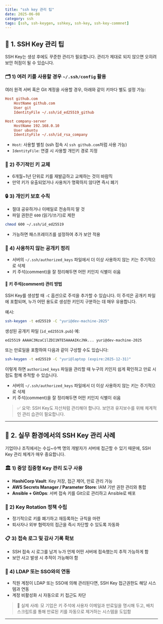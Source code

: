 ```yaml
---
title: "ssh key 관리 팁"
date: 2025-06-08
category: ssh
tags: [ssh, ssh-keygen, sshkey, ssh-key, ssh-key-commnet]
---
```


## 🔧 1. SSH Key 관리 팁

SSH Key는 생성 후에도 꾸준한 관리가 필요합니다. 관리가 제대로 되지 않으면 오히려 보안 허점이 될 수 있습니다.

### 🗂️ 1) 여러 키를 사용할 경우 `~/.ssh/config` 활용

여러 원격 서버 혹은 Git 계정을 사용할 경우, 아래와 같이 키마다 별도 설정 가능:

```ini
Host github.com
    HostName github.com
    User git
    IdentityFile ~/.ssh/id_ed25519_github

Host company-server
    HostName 192.168.0.10
    User ubuntu
    IdentityFile ~/.ssh/id_rsa_company
```

* `Host`: 사용할 별칭 (ssh 접속 시 `ssh github.com`처럼 사용 가능)
* `IdentityFile`: 연결 시 사용할 개인키 경로 지정

### 🔄 2) 주기적인 키 교체

* 6개월\~1년 단위로 키를 재발급하고 교체하는 것이 바람직
* 만약 키가 유출되었거나 사용처가 명확하지 않다면 즉시 폐기

### 🔒 3) 개인키 보호 수칙

* 절대 공유하거나 이메일로 전송하지 말 것
* 파일 권한은 `600` (읽기/쓰기)로 제한

```bash
chmod 600 ~/.ssh/id_ed25519
```

* 가능하면 패스프레이즈를 설정하여 추가 보안 적용

### 🧼 4) 사용하지 않는 공개키 정리

* 서버의 `~/.ssh/authorized_keys` 파일에서 더 이상 사용하지 않는 키는 주기적으로 삭제
* 키 주석(comment)을 잘 정리해두면 어떤 키인지 식별이 쉬움

#### 📝 키 주석(comment) 관리 방법

SSH Key를 생성할 때 `-C` 옵션으로 주석을 추가할 수 있습니다. 이 주석은 공개키 파일에 포함되며, 누가 어떤 용도로 생성한 키인지 구분하는 데 매우 유용합니다.

예시:

```bash
ssh-keygen -t ed25519 -C "yuri@dev-machine-2025"
```

생성된 공개키 파일 (`id_ed25519.pub`) 예:

```
ed25519 AAAAC3NzaC1lZDI1NTE5AAAAIKcJNk... yuri@dev-machine-2025
```

또는 만료일을 포함하여 다음과 같이 구성할 수도 있습니다:

```bash
ssh-keygen -t ed25519 -C "yuri@laptop (expire:2025-12-31)"
```

이렇게 하면 `authorized_keys` 파일을 관리할 때 누구의 키인지 쉽게 확인하고 만료 시점도 함께 추적할 수 있습니다.

* 서버의 `~/.ssh/authorized_keys` 파일에서 더 이상 사용하지 않는 키는 주기적으로 삭제
* 키 주석(comment)을 잘 정리해두면 어떤 키인지 식별이 쉬움

> ✅ 요약: SSH Key도 자산처럼 관리해야 합니다. 보안과 유지보수를 위해 체계적인 관리 습관이 필요합니다.

---

## 🏢 2. 실무 환경에서의 SSH Key 관리 사례

기업이나 조직에서는 수십\~수백 명의 개발자가 서버에 접근할 수 있기 때문에, SSH Key 관리 체계가 매우 중요합니다.

### 🏛️ 1) 중앙 집중형 Key 관리 도구 사용

* **HashiCorp Vault**: Key 저장, 접근 제어, 만료 관리 가능
* **AWS Secrets Manager / Parameter Store**: IAM 기반 권한 관리와 통합
* **Ansible + GitOps**: 서버 접속 키를 Git으로 관리하고 Ansible로 배포

### 🔁 2) Key Rotation 정책 수립

* 정기적으로 키를 폐기하고 재등록하는 규칙을 마련
* 퇴사자나 외부 협력자의 접근을 즉시 차단할 수 있도록 자동화

### 📋 3) 접속 로그 및 감사 기록 확보

* SSH 접속 시 로그를 남겨 누가 언제 어떤 서버에 접속했는지 추적 가능하게 함
* 보안 사고 발생 시 추적이 가능해야 함

### 🧩 4) LDAP 또는 SSO와의 연동

* 직원 계정이 LDAP 또는 SSO에 의해 관리된다면, SSH Key 접근권한도 해당 시스템과 연동
* 계정 비활성화 시 자동으로 키 접근도 차단

> 🔐 실제 사례: 모 기업은 키 주석에 사용자 이메일과 만료일을 명시해 두고, 배치 스크립트를 통해 만료된 키를 자동으로 제거하는 시스템을 도입함

---
